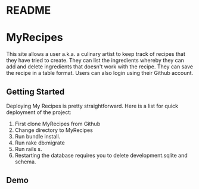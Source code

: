 # README

# MyRecipes

This site allows a user a.k.a. a culinary artist to keep track of recipes that they have tried to create. They can list the
ingredients whereby they can add and delete ingredients that doesn't work with the recipe. They can save the recipe in a table format. Users can also login using their Github account.

## Getting Started

Deploying My Recipes is pretty straightforward. Here is a list for quick deployment of the project:

1. First clone MyRecipes from Github
2. Change directory to MyRecipes
3. Run bundle install.
4. Run rake db:migrate
5. Run rails s.
6. Restarting the database requires you to delete development.sqlite and schema.


## Demo
